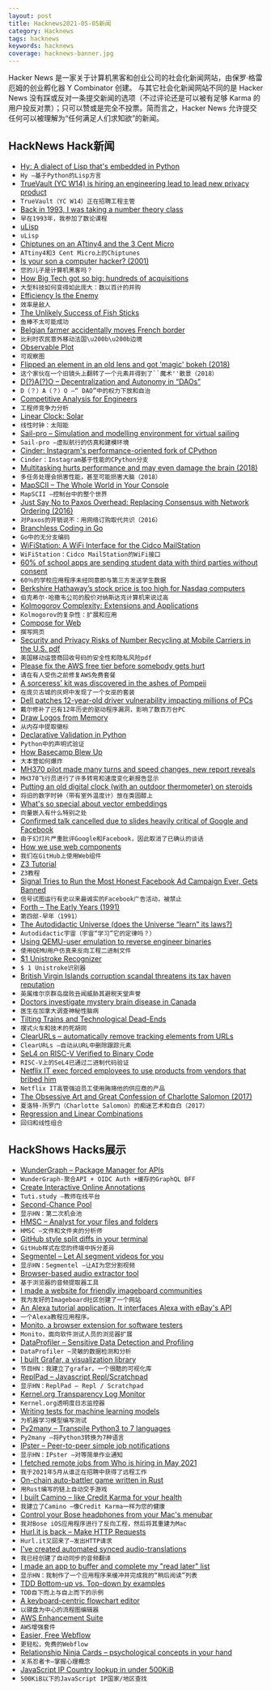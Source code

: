 ```yaml
---
layout: post
title: Hacknews2021-05-05新闻
category: Hacknews
tags: hacknews
keywords: hacknews
coverage: hacknews-banner.jpg
---
```


Hacker News 是一家关于计算机黑客和创业公司的社会化新闻网站，由保罗·格雷厄姆的创业孵化器 Y Combinator 创建。
与其它社会化新闻网站不同的是 Hacker News 没有踩或反对一条提交新闻的选项（不过评论还是可以被有足够 Karma 的用户投反对票）；只可以赞或是完全不投票。简而言之，Hacker News 允许提交任何可以被理解为“任何满足人们求知欲”的新闻。

## HackNews Hack新闻


- [Hy: A dialect of Lisp that's embedded in Python](https://github.com/hylang/hy)
- `Hy –基于Python的Lisp方言`
- [TrueVault (YC W14) is hiring an engineering lead to lead new privacy product](https://www.ycombinator.com/companies/truevault/jobs/oc7r6dIgO-engineering-lead)
- `TrueVault（YC W14）正在招聘工程主管`
- [Back in 1993, I was taking a number theory class](https://twitter.com/EricLengyel/status/1389106103179378689)
- `早在1993年，我参加了数论课程`
- [uLisp](http://www.ulisp.com/)
- `uLisp`
- [Chiptunes on an ATtiny4 and the 3 Cent Micro](https://gir.st/chiptunes.html)
- `ATtiny4和3 Cent Micro上的Chiptunes`
- [Is your son a computer hacker? (2001)](https://wh0rd.ca/humor/text/Adequacy_org%20%20Is%20Your%20Son%20a%20Computer%20Hacker.htm)
- `您的儿子是计算机黑客吗？ `
- [How Big Tech got so big: hundreds of acquisitions](https://www.washingtonpost.com/technology/interactive/2021/amazon-apple-facebook-google-acquisitions/)
- `大型科技如何变得如此庞大：数以百计的并购`
- [Efficiency Is the Enemy](https://fs.blog/2021/05/slack/)
- `效率是敌人`
- [The Unlikely Success of Fish Sticks](https://www.hakaimagazine.com/article-short/the-unlikely-prevailing-success-of-fish-sticks/)
- `鱼棒不太可能成功`
- [Belgian farmer accidentally moves French border](https://www.bbc.co.uk/news/world-europe-56978344)
- `比利时农民意外移动法国\u200b\u200b边境`
- [Observable Plot](https://observablehq.com/@observablehq/introducing-observable-plot)
- `可观察图`
- [Flipped an element in an old lens and got 'magic' bokeh (2018)](https://petapixel.com/2018/08/02/this-guy-flipped-an-element-in-an-old-lens-and-got-magic-bokeh/)
- `这个家伙在一个旧镜头上翻转了一个元素并得到了``魔术''散景（2018）`
- [D(?)A(?)O – Decentralization and Autonomy in “DAOs”](https://boardroom.mirror.xyz/N0kJ-y_5wvPR0H1MMNFb531MOKEE4LKWxepzQLj18sw)
- `D（？）A（？）O –“ DAO”中的权力下放和自治`
- [Competitive Analysis for Engineers](https://staysaasy.com/product/2021/05/02/competition.html)
- `工程师竞争力分析`
- [Linear Clock: Solar](https://jmw.name/projects/linear-clock/)
- `线性时钟：太阳能`
- [Sail-pro – Simulation and modelling environment for virtual sailing](https://github.com/rururu/sail-pro)
- `Sail-pro –虚拟航行的仿真和建模环境`
- [Cinder: Instagram's performance-oriented fork of CPython](https://github.com/facebookincubator/cinder)
- `Cinder：Instagram基于性能的CPython分支`
- [Multitasking hurts performance and may even damage the brain (2018)](https://www.linkedin.com/pulse/why-successful-people-dont-multitask-dr-travis-bradberry/)
- `多任务处理会损害性能，甚至可能损害大脑（2018）`
- [MapSCII – The Whole World in Your Console](https://github.com/rastapasta/mapscii)
- `MapSCII –控制台中的整个世界`
- [Just Say No to Paxos Overhead: Replacing Consensus with Network Ordering (2016)](https://www.usenix.org/conference/osdi16/technical-sessions/presentation/li)
- `对Paxos的开销说不：用网络订购取代共识（2016）`
- [Branchless Coding in Go](https://mattnakama.com/blog/go-branchless-coding/)
- `Go中的无分支编码`
- [WiFiStation: A WiFi Interface for the Cidco MailStation](https://jcs.org/2021/04/23/wifistation)
- `WiFiStation：Cidco MailStation的WiFi接口`
- [60% of school apps are sending student data with third parties without consent](https://me2ba.org/me2ba-product-testing-spotlight-report-published-data-sharing-in-primary-secondary-school-mobile-apps-2/)
- `60％的学校应用程序未经同意即与第三方发送学生数据`
- [Berkshire Hathaway’s stock price is too high for Nasdaq computers](https://www.wsj.com/articles/berkshire-hathaways-stock-price-is-too-much-for-computers-11620168548)
- `伯克希尔·哈撒韦公司的股价对纳斯达克计算机来说过高`
- [Kolmogorov Complexity: Extensions and Applications](https://blog.neotree.uber.space/posts/kolmogorov-complexity)
- `Kolmogorov的复杂性：扩展和应用`
- [Compose for Web](https://compose-web.ui.pages.jetbrains.team/)
- `撰写网页`
- [Security and Privacy Risks of Number Recycling at Mobile Carriers in the U.S. pdf](https://recyclednumbers.cs.princeton.edu/assets/recycled-numbers-latest.pdf)
- `美国移动运营商回收号码的安全性和隐私风险pdf`
- [Please fix the AWS free tier before somebody gets hurt](https://cloudirregular.substack.com/p/please-fix-the-aws-free-tier-before)
- `请在有人受伤之前修复AWS免费套餐`
- [A sorceress’ kit was discovered in the ashes of Pompeii](https://www.smithsonianmag.com/smart-news/sorceresss-kit-was-discovered-ashes-pompeii-180972907/)
- `在庞贝古城的灰烬中发现了一个女巫的套装`
- [Dell patches 12-year-old driver vulnerability impacting millions of PCs](https://labs.sentinelone.com/cve-2021-21551-hundreds-of-millions-of-dell-computers-at-risk-due-to-multiple-bios-driver-privilege-escalation-flaws/)
- `戴尔修补了已有12年历史的驱动程序漏洞，影响了数百万台PC`
- [Draw Logos from Memory](https://neal.fun/logos-from-memory/)
- `从内存中提取徽标`
- [Declarative Validation in Python](https://blog.drewolson.org/declarative-validation)
- `Python中的声明式验证`
- [How Basecamp Blew Up](https://www.platformer.news/p/-how-basecamp-blew-up)
- `大本营如何爆炸`
- [MH370 pilot made many turns and speed changes, new report reveals](https://www.airlineratings.com/news/mh370-pilot-made-many-turns-speed-changes-new-report-reveals/)
- `MH370飞行员进行了许多转弯和速度变化新报告显示`
- [Putting an old digital clock (with an outdoor thermometer) on steroids](https://wejn.org/2021/05/putting-old-temp-clock-on-steroids/)
- `将旧的数字时钟（带有室外温度计）放在类固醇上`
- [What's so special about vector embeddings](https://www.pinecone.io/learn/vector-embeddings/)
- `向量嵌入有什么特别之处`
- [Confirmed talk cancelled due to slides heavily critical of Google and Facebook](https://twitter.com/randfish/status/1389279726305353730)
- `由于幻灯片严重批评Google和Facebook，因此取消了已确认的谈话`
- [How we use web components](https://github.blog/2021-05-04-how-we-use-web-components-at-github/)
- `我们在GitHub上使用Web组件`
- [Z3 Tutorial](https://colab.research.google.com/github/philzook58/z3_tutorial/blob/master/Z3%20Tutorial.ipynb)
- `Z3教程`
- [Signal Tries to Run the Most Honest Facebook Ad Campaign Ever, Gets Banned](https://gizmodo.com/signal-tried-to-run-the-most-honest-facebook-ad-campaig-1846823457)
- `信号试图运行有史以来最诚实的Facebook广告活动，被禁止`
- [Forth – The Early Years (1991)](https://colorforth.github.io/HOPL.html)
- `第四部-早年（1991）`
- [The Autodidactic Universe (does the Universe “learn” its laws?)](https://arxiv.org/abs/2104.03902)
- `Autodidactic宇宙（宇宙“学习”它的定律吗？）`
- [Using QEMU-user emulation to reverse engineer binaries](https://ariadne.space/2021/05/05/using-qemu-user-emulation-to-reverse-engineer-binaries/)
- `使用QEMU用户仿真来反向工程二进制文件`
- [$1 Unistroke Recognizer](http://depts.washington.edu/acelab/proj/dollar/index.html)
- `$ 1 Unistroke识别器`
- [British Virgin Islands corruption scandal threatens its tax haven reputation](https://www.icij.org/investigations/paradise-papers/british-virgin-islands-corruption-scandal-threatens-its-dependable-tax-haven-reputation/)
- `英属维尔京群岛腐败丑闻威胁其避税天堂声誉`
- [Doctors investigate mystery brain disease in Canada](https://www.bbc.com/news/world-us-canada-56910393)
- `医生在加拿大调查神秘性脑病`
- [Tilting Trains and Technological Dead-Ends](https://pedestrianobservations.com/2021/04/22/tilting-trains-and-technological-dead-ends/)
- `摆式火车和技术的死胡同`
- [ClearURLs – automatically remove tracking elements from URLs](https://github.com/ClearURLs/Addon/)
- `ClearURLs –自动从URL中删除跟踪元素`
- [SeL4 on RISC-V Verified to Binary Code](https://microkerneldude.wordpress.com/2021/05/05/sel4-on-risc-v-verified-to-binary-code/)
- `RISC-V上的SeL4已通过二进制代码验证`
- [Netflix IT exec forced employees to use products from vendors that bribed him](https://arstechnica.com/tech-policy/2021/05/netflix-it-exec-forced-employees-to-use-products-from-vendors-that-bribed-him/)
- `Netflix IT高管强迫员工使用贿赂他的供应商的产品`
- [The Obsessive Art and Great Confession of Charlotte Salomon (2017)](https://www.newyorker.com/culture/culture-desk/the-obsessive-art-and-great-confession-of-charlotte-salomon)
- `夏洛特·所罗门（Charlotte Salomon）的痴迷艺术和自白（2017）`
- [Regression and Linear Combinations](https://jeremykun.com/2021/03/29/regression-and-linear-combinations/)
- `回归和线性组合`


## HackShows Hacks展示

- [ WunderGraph – Package Manager for APIs](https://wundergraph.com/)
- `WunderGraph-聚合API + OIDC Auth +缓存的GraphQL BFF`
- [ Create Interactive Online Annotations](https://tuti.study)
- `Tuti.study –教师在线平台`
- [ Second-Chance Pool](https://news.ycombinator.com/pool)
- `显示HN：第二次机会池`
- [ HMSC – Analyst for your files and folders](https://github.com/Abdullah-V/HMSC)
- `HMSC –文件和文件夹的分析师`
- [ GitHub style split diffs in your terminal](https://github.com/banga/git-split-diffs)
- `GitHub样式在您的终端中拆分差异`
- [ Segmentel – Let AI segment videos for you](http://www.segmentel.com)
- `显示HN：Segmentel –让AI为您分割视频`
- [ Browser-based audio extractor tool](https://mastershot.app/tools/audio-extractor)
- `基于浏览器的音频提取器工具`
- [ I made a website for friendly imageboard communities](https://comspace.xyz)
- `我为友好的Imageboard社区创建了一个网站`
- [ An Alexa tutorial application. It interfaces Alexa with eBay's API](https://github.com/brianherman/auction)
- `一个Alexa教程应用程序。`
- [ Monito, a browser extension for software testers](https://getmonito.com)
- `Monito，面向软件测试人员的浏览器扩展`
- [ DataProfiler – Sensitive Data Detection and Profiling](https://github.com/capitalone/dataprofiler)
- `DataProfiler –灵敏的数据检测和分析`
- [ I built Grafar, a visualization library](https://thoughtspile.github.io/grafar?new)
- `节目HN：我建立了grafar，一个很酷的可视化库`
- [ ReplPad – Javascript Repl/Scratchpad](https://replpad.com/)
- `显示HN：ReplPad – Repl / Scratchpad`
- [ Kernel.org Transparency Log Monitor](https://tlog.linderud.dev/)
- `Kernel.org透明度日志监控器`
- [ Writing tests for machine learning models](https://github.com/rbitr/pytkml)
- `为机器学习模型编写测试`
- [ Py2many – Transpile Python3 to 7 languages](https://github.com/adsharma/py2many)
- `Py2many –将Python3转换为7种语言`
- [ IPster – Peer-to-peer simple job notifications](https://ipster.io/)
- `显示HN：IPster –对等简单作业通知`
- [ I fetched remote jobs from Who is hiring in May 2021](https://remotehunt.com/hacker-news/remote-jobs)
- `我于2021年5月从谁正在招聘中获得了远程工作`
- [ On-chain auto-battler game written in Rust](https://github.com/OpenEmojiBattler/open-emoji-battler)
- `用Rust编写的链上自动交手游戏`
- [ I built Camino – like Credit Karma for your health](http://caminohealthapp.com)
- `我建立了Camino –像Credit Karma一样为您的健康`
- [ Control your Bose headphones from your Mac's menubar](https://boze.app)
- `我对Bose iOS应用程序进行了反向工程，然后将其重建为Mac`
- [ Hurl.it is back – Make HTTP Requests](https://hurlit.com/)
- `Hurl.it又回来了–发出HTTP请求`
- [ I've created automated synced audio-translations](https://polyvid.io/video/yt/trWrEWfhTVg/en/male)
- `我已经创建了自动同步的音频翻译`
- [ I made an app to buffer and complete my "read later" list](https://closetab.email/inbox)
- `显示HN：我制作了一个应用程序来缓冲并完成我的“稍后阅读”列表`
- [ TDD Bottom-up vs. Top-down by examples](https://gungor.github.io/article/2021/05/02/tdd-outsidein-vs-insideout.html)
- `TDD自下而上与自上而下的示例`
- [ A keyboard-centric flowchart editor](https://www.knotend.com/)
- `以键盘为中心的流程图编辑器`
- [ AWS Enhancement Suite](https://chrome.google.com/webstore/detail/deref-%E2%80%94-aws-enhancement-s/nankdihhphnhbfhhcpncdfofgfdbfpmo)
- `AWS增强套件`
- [ Easier, Free Webflow](https://aspect.app?source=yc)
- `更轻松，免费的Webflow`
- [ Relationship Ninja Cards – psychological concepts in your hand](https://empathy.freyasense.com/)
- `关系忍者卡–掌握心理概念`
- [ JavaScript IP Country lookup in under 500KiB](https://www.npmjs.com/package/ip3country)
- `500KiB以下的JavaScript IP国家/地区查找`

